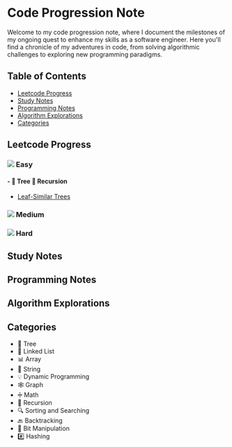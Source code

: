 # Code Progression Note
Welcome to my code progression note, where I document the milestones of my ongoing quest to enhance my skills as a software engineer. Here you'll find a chronicle of my adventures in code, from solving algorithmic challenges to exploring new programming paradigms.

## Table of Contents
- [Leetcode Progress](#leetcode-progress)
- [Study Notes](#study-notes)
- [Programming Notes](#programming-notes)
- [Algorithm Explorations](#algorithm-explorations)
- [Categories](#categories)

## Leetcode Progress

### ![](https://img.shields.io/badge/-Easy-5cb85c) Easy
#### - 🌳 Tree 🔁 Recursion
- [Leaf-Similar Trees](/leetcode/easy/tree/leaf-similar_trees_recursion.md) 

### ![](https://img.shields.io/badge/-Medium-f0ad4e) Medium
<!-- Add Medium problems here -->

### ![](https://img.shields.io/badge/-Hard-d9534f) Hard
<!-- Add Hard problems here -->

## Study Notes
<!-- General notes, programming concepts, best practices, etc. -->

## Programming Notes
## Algorithm Explorations
<!-- Deep dives into specific algorithms and data structures -->

## Categories
- 🌳 Tree
- 🔗 Linked List
- 📊 Array
- 🧵 String
- 💡 Dynamic Programming
- 🕸️ Graph
- ➗ Math
- 🔁 Recursion
- 🔍 Sorting and Searching
- 🔙 Backtracking
- 🔣 Bit Manipulation
- #️⃣ Hashing

